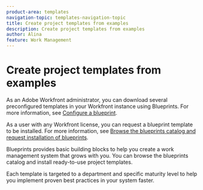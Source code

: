```yaml
---
product-area: templates
navigation-topic: templates-navigation-topic
title: Create project templates from examples
description: Create project templates from examples
author: Alina
feature: Work Management
---
```


# Create project templates from examples

<!--
<p data-mc-conditions="QuicksilverOrClassic.Draft mode">(NOTE: this is for QS only. Rest of the article still OK for classic.)</p>
-->

As an Adobe Workfront administrator, you can download several preconfigured templates in your Workfront instance using Blueprints. For more information, see [Configure a blueprint](../../../administration-and-setup/blueprints/configure-template-package.md).

As a user with any Workfront license, you can request a blueprint template to be installed.&nbsp;For more information, see [Browse the blueprints catalog and request installation of blueprints](../../../administration-and-setup/blueprints/browse-catalog.md).

Blueprints provides basic building blocks to help you create a work management system that grows with you. You can browse the blueprints catalog and install ready-to-use project templates.

Each template is targeted to a department and specific maturity level to help you implement proven best practices in your system faster. 
